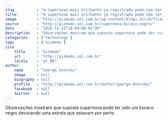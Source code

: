 ```yaml
---
slug          : "a-supernova-mais-brilhante-ja-registrada-pode-nao-ter-sido-uma-supernova"
title         : "A supernova mais brilhante já registrada pode não ter sido uma supernova"
image         : "http://gizmodo.uol.com.br/wp-content/blogs.dir/8/files/2016/12/supernova-buraconegro.jpg"
source        : "http://gizmodo.uol.com.br/supernova-buraco-negro/"
date          : "2016-12-12T18:04:00-02:00"
description   : "Observações mostram que suposta supernova pode ter sido um buraco negro devorando uma estrela que estavam por perto."
categories    : ['technology']
tags          : ['Gizmodo']
site          :
    title     : "Gizmodo"
    url       : "http://gizmodo.uol.com.br"
    locale    : "pt_BR"
author        :
    name      : "George Dvorsky"
    image     : null
    biography : null
    profile   : "http://gizmodo.uol.com.br/author/george-dvorsky/"
    facebook  : null
    twitter   : null
---
```


Observações mostram que suposta supernova pode ter sido um buraco negro devorando uma estrela que estavam por perto.
